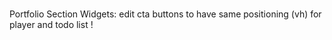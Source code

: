###

Portfolio Section Widgets:
edit cta buttons to have same positioning (vh) for player and todo list !
